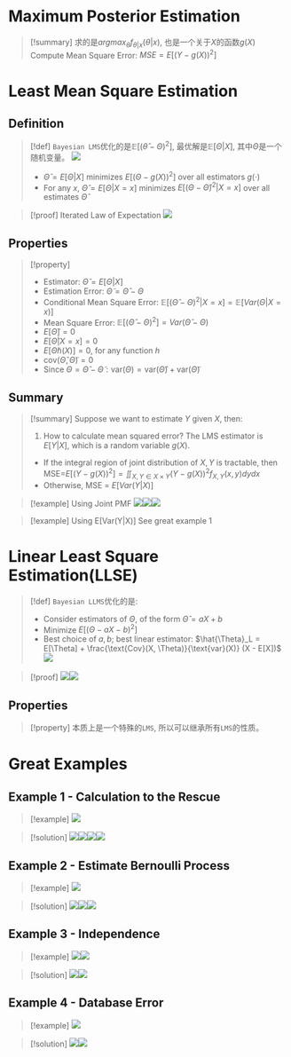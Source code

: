 # Maximum Posterior Estimation
> [!summary]
> 求的是$argmax_{\theta}f_{\theta|x}(\theta|x)$, 也是一个关于$X$的函数$g(X)$
> Compute Mean Square Error:
> $MSE=E[(Y-g(X))^2]$



# Least Mean Square Estimation
## Definition
> [!def]
> `Bayesian LMS`优化的是$\mathbb{E}[(\hat{\theta}-\Theta)^2]$, 最优解是$\mathbb{E}[\Theta|X]$, 其中$\Theta$是一个随机变量。
> ![](MAP&LMS&LLMS.assets/image-20231117203751467.png)
> - $\hat{\Theta} = E[\Theta | X]$ minimizes $E[(\Theta - g(X))^2]$ over all estimators $g(\cdot)$ 
> - For any $x$, $\hat{\Theta} = E[\Theta | X = x]$ minimizes $E[(\Theta - \hat{\Theta})^2 | X = x]$ over all estimates $\hat{\Theta}$

> [!proof] Iterated Law of Expectation
> ![](MAP&LMS&LLMS.assets/image-20231117203909919.png)


## Properties
> [!property]
> - Estimator: $\hat{\Theta} = E[\Theta | X]$
> - Estimation Error: $\tilde{\Theta} = \hat{\Theta} - \Theta$ 
> - Conditional Mean Square Error: $\mathbb{E}[(\hat{\Theta} - \Theta)^2|X=x]=\mathbb{E}[Var(\Theta|X=x)]$
> - Mean Square Error: $\mathbb{E}[(\hat{\Theta} - \Theta)^2]=Var(\hat{\Theta}-\Theta)$
> - $E[\tilde{\Theta}] = 0$
> - $E[\tilde{\Theta} | X = x] = 0$ 
> - $E[\tilde{\Theta} h(X)] = 0$, for any function $h$
> - $\text{cov}(\hat{\Theta},\tilde{\Theta}) = 0$
> - Since $\Theta = \hat{\Theta} - \tilde{\Theta}: \text{var}(\Theta) = \text{var}(\hat{\Theta}) + \text{var}(\tilde{\Theta})$ 
> 


## Summary
> [!summary]
> Suppose we want to estimate $Y$ given $X$, then:
> 1. How to calculate mean squared error?
> The LMS estimator is $E[Y|X]$, which is a random variable $g(X)$. 
> - If the integral region of joint distribution of $X,Y$ is tractable, then MSE=$E[(Y-g(X))^2]=\iint_{X,Y\in X\times Y}(Y-g(X))^2f_{X,Y}(x,y)dydx$
> - Otherwise, MSE = $E[Var(Y|X)]$

> [!example] Using Joint PMF
> ![](MAP&LMS&LLMS.assets/image-20231120171737643.png)![](MAP&LMS&LLMS.assets/image-20231120171746473.png)![](MAP&LMS&LLMS.assets/image-20231120171802102.png)


> [!example] Using E[Var(Y|X)]
> See great example 1




# Linear Least Square Estimation(LLSE)
> [!def]
> `Bayesian LLMS`优化的是:
> - Consider estimators of $\Theta$, of the form $\hat{\Theta} = aX + b$
> - Minimize $E[(\Theta - aX - b)^2]$
> - Best choice of $a, b$; best linear estimator: $\hat{\Theta}_L = E[\Theta] + \frac{\text{Cov}(X, \Theta)}{\text{var}(X)} (X - E[X])$
> ![](MAP&LMS&LLMS.assets/image-20231117210338005.png)

> [!proof]
> ![](MAP&LMS&LLMS.assets/image-20231117204443174.png)![](MAP&LMS&LLMS.assets/image-20231117204451249.png)


## Properties
> [!property]
> 本质上是一个特殊的`LMS`, 所以可以继承所有`LMS`的性质。

# Great Examples
## Example 1 - Calculation to the Rescue
> [!example]
> ![](MAP&LMS&LLMS.assets/image-20231117201228883.png)

> [!solution]
> ![](MAP&LMS&LLMS.assets/image-20231117210147199.png)![](MAP&LMS&LLMS.assets/image-20231117210153189.png)![](MAP&LMS&LLMS.assets/image-20231117210158366.png)![](MAP&LMS&LLMS.assets/image-20231117210203446.png)


## Example 2 - Estimate Bernoulli Process
> [!example]
> ![](MAP&LMS&LLMS.assets/image-20231118091917611.png)

> [!solution]
> ![](MAP&LMS&LLMS.assets/image-20231118091932450.png)![](MAP&LMS&LLMS.assets/image-20231118091941585.png)![](MAP&LMS&LLMS.assets/image-20231118091947550.png)

## Example 3 - Independence
> [!example]
> ![](MAP&LMS&LLMS.assets/image-20231118092611058.png)![](MAP&LMS&LLMS.assets/image-20231118092615467.png)

> [!solution]
> ![](MAP&LMS&LLMS.assets/image-20231118092717044.png)![](MAP&LMS&LLMS.assets/image-20231118092721111.png)




## Example 4 - Database Error
> [!example]
> ![](MAP&LMS&LLMS.assets/image-20231214151759722.png)

> [!solution]
> ![](MAP&LMS&LLMS.assets/image-20231214151810099.png)![](MAP&LMS&LLMS.assets/image-20231214151815361.png)
















